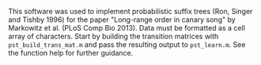 This software was used to implement probabilistic suffix trees (Ron, Singer and Tishby 1996) for the paper "Long-range order in canary song" by Markowitz et al. (PLoS Comp Bio 2013). Data must be formatted as a cell array of characters.  Start by building the transition matrices with `pst_build_trans_mat.m` and pass the resulting output to `pst_learn.m`.  See the function help for further guidance.

